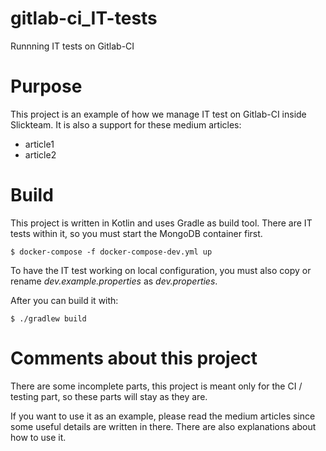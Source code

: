 # gitlab-ci_IT-tests

Runnning IT tests on Gitlab-CI


# Purpose   

This project is an example of how we manage IT test on Gitlab-CI inside Slickteam.
It is also a support for these medium articles:
* article1
* article2


# Build

This project is written in Kotlin and uses Gradle as build tool.
There are IT tests within it, so you must start the MongoDB container first.

```script-shell
$ docker-compose -f docker-compose-dev.yml up
```

To have the IT test working on local configuration, you must also copy or rename *dev.example.properties* as *dev.properties*.

After you can build it with:

```script-shell
$ ./gradlew build
```


# Comments about this project

There are some incomplete parts, this project is meant only for the CI / testing part, so these parts will stay as they are.

If you want to use it as an example, please read the medium articles since some useful details are written in there.
There are also explanations about how to use it.

